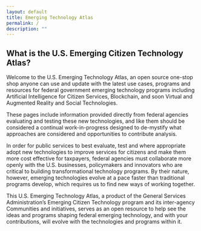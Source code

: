 ```yaml
---
layout: default
title: Emerging Technology Atlas
permalink: /
description: ""
---
```



<h2>What is the U.S. Emerging Citizen Technology Atlas?</h2>

<p dir="ltr">Welcome to the U.S. Emerging Technology Atlas, an open source one-stop shop anyone can use and update with the latest use cases, programs and resources for federal government emerging technology programs including Artificial Intelligence for Citizen Services, Blockchain, and soon Virtual and Augmented Reality and Social Technologies.</p> 

<p>These pages include information provided directly from federal agencies evaluating and testing these new technologies, and like them should be considered a continual work-in-progress designed to de-mystify what approaches are considered and opportunities to contribute analysis.</p> 

<p>In order for public services to best evaluate, test and where appropriate adopt new technologies to improve services for citizens and make them more cost effective for taxpayers, federal agencies must collaborate more openly with the U.S. businesses, policymakers and innovators who are critical to building transformational technology programs. By their nature, however, emerging technologies evolve at a pace faster than traditional programs develop, which requires us to find new ways of working together.</p> 

<p>This U.S. Emerging Technology Atlas, a product of the General Services Administration’s Emerging Citizen Technology program and its inter-agency Communities and initiatives, serves as an open resource to help see the ideas and programs shaping federal emerging technology, and with your contributions, will evolve with the technologies and programs within it.</p>  

